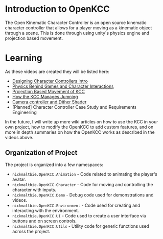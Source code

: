# Introduction to OpenKCC

The Open Kinematic Character Controller is an open source kinematic character controller that allows for a player moving
as a kinematic object through a scene. This is done through using unity's physics engine and projection based movement.

# Learning

As these videos are created they will be listed here:

* [Designing Character Controllers Intro](https://youtu.be/Hv4CQMCxSWE)
* [Physics Behind Games and Character Interactions](https://youtu.be/rzD-Lm8pOX0)
* [Projection Based Movement of KCC](https://youtu.be/s-99Z_W8bcQ)
* [How the KCC Manages Jumping](https://youtu.be/CGsDdBZa5EM)
* [Camera controller and Dither Shader](https://youtu.be/Zw6qvOOHGC4)
* \[Planned\] Character Controller Case Study and Requirements Engineering

In the future, I will write up more wiki articles on how to use the KCC in your own project, how to modify the OpenKCC
to add custom features, and on more in depth summaries on how the OpenKCC works as described in the videos above.

## Organization of Project

The project is organized into a few namespaces:

* `nickmaltbie.OpenKCC.Animation` - Code related to animating the player's avatar.
* `nickmaltbie.OpenKCC.Character` - Code for moving and controlling the character with inputs.
* `nickmaltbie.OpenKCC.Demo` - Debug code used for demonstrations and videos.
* `nickmaltbie.OpenKCC.Environment` - Code used for creating and interacting with the environment.
* `nickmaltbie.OpenKCC.UI` - Code used to create a user interface via buttons and on screen controls.
* `nickmaltbie.OpenKCC.Utils` - Utility code for generic functions used across the project.
